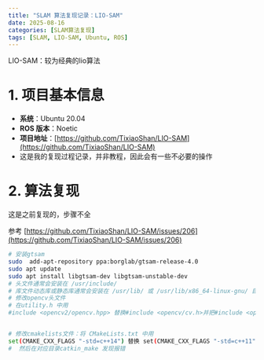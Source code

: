 ```yaml
---
title: "SLAM 算法复现记录：LIO-SAM"
date: 2025-08-16
categories: [SLAM算法复现]
tags: [SLAM, LIO-SAM, Ubuntu, ROS]
---
```


LIO-SAM：较为经典的lio算法

# 1. 项目基本信息

- **系统**：Ubuntu 20.04  
- **ROS 版本**：Noetic  
- **项目地址**：[https://github.com/TixiaoShan/LIO-SAM](https://github.com/TixiaoShan/LIO-SAM)
- 这是我的复现过程记录，并非教程，因此会有一些不必要的操作

# 2. 算法复现

这是之前复现的，步骤不全

参考 [https://github.com/TixiaoShan/LIO-SAM/issues/206](https://github.com/TixiaoShan/LIO-SAM/issues/206)
```bash
# 安装gtsam
sudo  add-apt-repository ppa:borglab/gtsam-release-4.0
sudo apt update
sudo apt install libgtsam-dev libgtsam-unstable-dev
# 头文件通常会安装在 /usr/include/
# 库文件动态库或静态库通常会安装在 /usr/lib/ 或 /usr/lib/x86_64-linux-gnu/ 目录下
# 修改opencv头文件
# 在utility.h 中用
#include <opencv2/opencv.hpp> 替换#include <opencv/cv.h>并把#include <opencv2/opencv.hpp>移动到pcl头文件下方


# 修改cmakelists文件：将 CMakeLists.txt 中用
set(CMAKE_CXX_FLAGS "-std=c++14") 替换 set(CMAKE_CXX_FLAGS "-std=c++11")
#  然后在对应目录catkin_make 发现报错
```